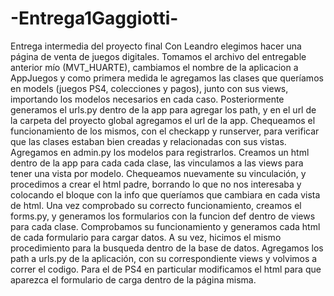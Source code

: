# -Entrega1Gaggiotti-
Entrega intermedia del proyecto final
Con Leandro elegimos hacer una página de venta de juegos digitales. 
Tomamos el archivo del entregable anterior mío (MVT_HUARTE), cambiamos el nombre de la aplicacion a AppJuegos y como primera medida le agregamos las clases que queríamos en models (juegos PS4, colecciones y pagos), junto con sus views, importando los modelos necesarios en cada caso.
Posteriormente generamos el urls.py dentro de la app para agregar los path, y en el url de la carpeta del proyecto global agregamos el url de la app.
Chequeamos el funcionamiento de los mismos, con el checkapp y runserver, para verificar que las clases estaban bien creadas y relacionadas con sus vistas.
Agregamos en admin.py los modelos para registrarlos.
Creamos un html dentro de la app para cada cada clase, las vinculamos a las views para tener una vista por modelo. Chequeamos nuevamente su vinculación, y procedimos a crear el html padre, borrando lo que no nos interesaba y colocando el bloque con la info que queríamos que cambiara en cada vista de html.
Una vez comprobado su correcto funcionamiento, creamos el forms.py, y generamos los formularios con la funcion def dentro de views para cada clase. Comprobamos su funcionamiento y generamos cada html de cada formulario para cargar datos. A su vez, hicimos el mismo procedimiento para la busqueda dentro de la base de datos.
Agregamos los path a urls.py de la aplicación, con su correspondiente views y volvimos a correr el codigo.
Para el de PS4 en particular modificamos el html para que aparezca el formulario de carga dentro de la página misma.
